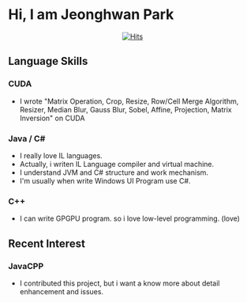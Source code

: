<h1>Hi, I am Jeonghwan Park</h1>

<div align=center>

[![Hits](https://hits.seeyoufarm.com/api/count/incr/badge.svg?url=https%3A%2F%2Fgithub.com%2Fdevjeonghwan&count_bg=%23AAAAAA&title_bg=%23646464&icon=&icon_color=%23E7E7E7&title=hits&edge_flat=true)](https://hits.seeyoufarm.com)

</div>

## Language Skills
### CUDA
- I wrote "Matrix Operation, Crop, Resize, Row/Cell Merge Algorithm, Resizer, Median Blur, Gauss Blur, Sobel, Affine, Projection, Matrix Inversion" on CUDA

### Java / C#
- I really love IL languages.
- Actually, i writen IL Language compiler and virtual machine.
- I understand JVM and C# structure and work mechanism.
- I'm usually when  write Windows UI Program use C#.

### C++
- I can write GPGPU program. so i love low-level programming. (love)

## Recent Interest
### JavaCPP
- I contributed this project, but i want a know more about detail enhancement and issues.
